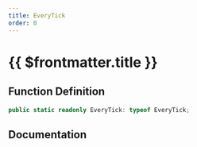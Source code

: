 ```yaml
---
title: EveryTick
order: 0
---
```


# {{ $frontmatter.title }}

## Function Definition

```ts
public static readonly EveryTick: typeof EveryTick;
```

## Documentation

<!--@include: ./parts/everyTick.md-->
